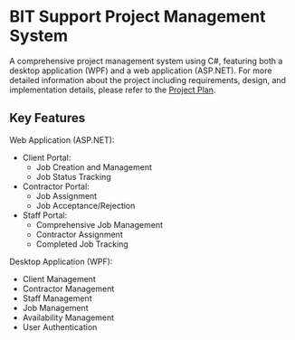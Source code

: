 # BIT Support Project Management System

A comprehensive project management system using C#, featuring both a desktop application (WPF) and a web application (ASP.NET). For more detailed information about the project including requirements, design, and implementation details, please refer to the [Project Plan](ProjectPlan.pdf).

## Key Features

Web Application (ASP.NET):
- Client Portal:
  - Job Creation and Management
  - Job Status Tracking
- Contractor Portal:
  - Job Assignment
  - Job Acceptance/Rejection
- Staff Portal:
  - Comprehensive Job Management
  - Contractor Assignment
  - Completed Job Tracking

Desktop Application (WPF):
- Client Management
- Contractor Management
- Staff Management
- Job Management
- Availability Management
- User Authentication

